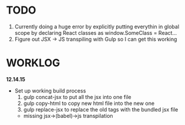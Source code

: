 # TODO

1. Currently doing a huge error by explicitly putting everythin in global scope by declaring React classes as window.SomeClass = React...
2. Figure out JSX -> JS transpiling with Gulp so I can get this working


# WORKLOG

**12.14.15**

+ Set up working build process
	1. gulp concat-jsx to put all the jsx into one file
	2. gulp copy-html to copy new html file into the new one
	2. gulp replace-jsx to replace the old tags with the bundled jsx file
 	- missing jsx->(babel)->js transpilation
